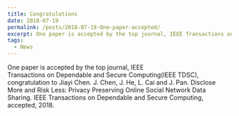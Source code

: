 ```yaml
---
title: Congratulations
date: 2018-07-19
permalink: /posts/2018-07-19-One-paper-accepted/
excerpt: One paper is accepted by the top journal, IEEE Transactions on Dependable and Secure Computing(IEEE TDSC), congratulation to Jiayi Chen. J. Chen, J. He, L. Cai and J. Pan. Disclose More and Risk Less:Privacy Preserving Online Social Network Data Sharing. IEEE Transactions on Dependable and Secure Computing, accepted, 2018.
tags:
  - News
---
```


One paper is accepted by the top journal, IEEE Transactions on Dependable and Secure Computing(IEEE TDSC), congratulation to Jiayi Chen. J. Chen, J. He, L. Cai and J. Pan. Disclose More and Risk Less: Privacy Preserving Online Social Network Data Sharing. IEEE Transactions on Dependable and Secure Computing, accepted, 2018.